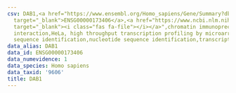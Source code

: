 ```yaml
---
csv: DAB1,<a href="https://www.ensembl.org/Homo_sapiens/Gene/Summary?db=core;g=ENSG00000173406"
  target="_blank">ENSG00000173406</a>,<a href="https://www.ncbi.nlm.nih.gov/pubmed/17216044"
  target="_blank"><i class="fas fa-file"></i></a>",chromatin immunoprecipitation assay,direct
  interaction,HeLa, high throughput transcription profiling by microarray,nucleotide
  sequence identification,nucleotide sequence identification,transcriptional regulation,
data_alias: DAB1
data_id: ENSG00000173406
data_numevidence: 1
data_species: Homo sapiens
data_taxid: '9606'
title: DAB1
---
```

